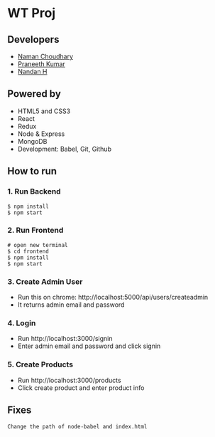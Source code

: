 # WT Proj

## Developers
- <a href="https://github.com/naman2341">Naman Choudhary</a>
- <a href="https://github.com/praneethk002">Praneeth Kumar</a>
- <a href="https://github.com/MonkeyDGod619">Nandan H</a>

## Powered by

- HTML5 and CSS3
- React
- Redux
- Node & Express
- MongoDB
- Development: Babel, Git, Github

## How to run


### 1. Run Backend

```
$ npm install
$ npm start
```

### 2. Run Frontend

```
# open new terminal
$ cd frontend
$ npm install
$ npm start
```

### 3. Create Admin User

- Run this on chrome: http://localhost:5000/api/users/createadmin
- It returns admin email and password

### 4. Login

- Run http://localhost:3000/signin
- Enter admin email and password and click signin

### 5. Create Products

- Run http://localhost:3000/products
- Click create product and enter product info


## Fixes

```Change the path of node-babel and index.html```

